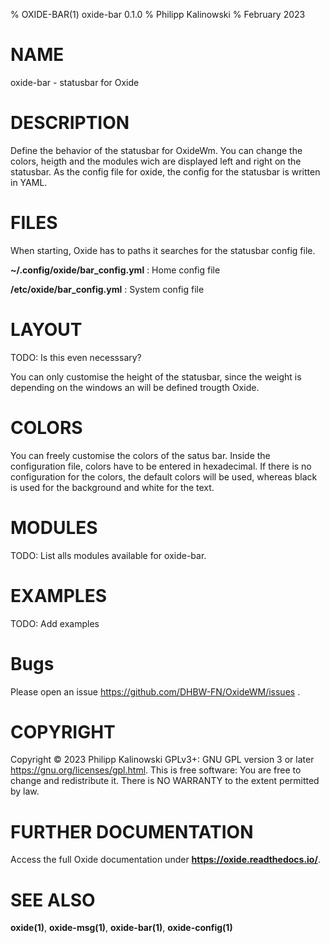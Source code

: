 % OXIDE-BAR(1) oxide-bar 0.1.0
% Philipp Kalinowski
% February 2023

# NAME

oxide-bar - statusbar for Oxide

# DESCRIPTION

Define the behavior of the statusbar for OxideWm. You can change the colors, heigth and the modules wich are displayed left and right on the statusbar.
As the config file for oxide, the config for the statusbar is written in YAML.

# FILES

When starting, Oxide has to paths it searches for the statusbar config file.

**~/.config/oxide/bar_config.yml**
: Home config file

**/etc/oxide/bar_config.yml**
: System config file

# LAYOUT

TODO: Is this even necesssary?

You can only customise the height of the statusbar, since the weight is depending on the windows an will be defined trougth Oxide.

# COLORS

You can freely customise the colors of the satus bar. Inside the configuration file, colors have to be entered in hexadecimal.
If there is no configuration for the colors, the default colors will be used, whereas black is used for the background and white for the text.

# MODULES

TODO: List alls modules available for oxide-bar.

# EXAMPLES

TODO: Add examples

# Bugs

Please open an issue <https://github.com/DHBW-FN/OxideWM/issues> .

# COPYRIGHT

Copyright © 2023 Philipp Kalinowski GPLv3+\: GNU GPL version 3 or later <https://gnu.org/licenses/gpl.html>.
This is free software: You are free to change and redistribute it. There is NO WARRANTY to the extent permitted by law.

# FURTHER DOCUMENTATION

Access the full Oxide documentation under **https://oxide.readthedocs.io/**.

# SEE ALSO

**oxide(1)**, **oxide-msg(1)**, **oxide-bar(1)**, **oxide-config(1)**
